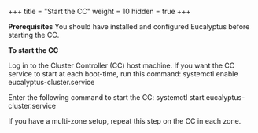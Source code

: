 +++
title = "Start the CC"
weight = 10
hidden = true
+++

**Prerequisites** You should have installed and configured Eucalyptus before starting the CC. 

**To start the CC** 

Log in to the Cluster Controller (CC) host machine. If you want the CC service to start at each boot-time, run this command: 
    systemctl enable eucalyptus-cluster.service

Enter the following command to start the CC: 
    systemctl start eucalyptus-cluster.service

If you have a multi-zone setup, repeat this step on the CC in each zone. 